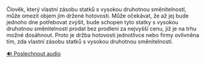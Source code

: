 
Člověk, který vlastní zásobu statků s vysokou druhotnou směnitelností, může omezit objem jím držené hotovosti. Může očekávat, že až jej bude jednoho dne potřebovat zvýšit, bude schopen tyto statky s vysokou druhotnou směnitelností prodat bez prodlení za nejvyšší cenu, již je na trhu možné dosáhnout. Proto je držba hotovosti jednotlivce nebo firmy ovlivněna tím, zda vlastní zásobu statků s vysokou druhotnou směnitelností.

[🔊 Poslechnout audio](/data/7-paragraphs/audio/chapter_85/para_006-lovk-kter-vlastn-zsobu-statk-s-vysokou-druh.mp3)
